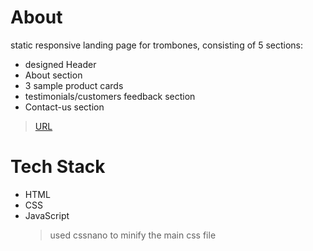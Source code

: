 # About

static responsive landing page for trombones, consisting of 5 sections:

-   designed Header
-   About section
-   3 sample product cards
-   testimonials/customers feedback section
-   Contact-us section

> [URL](https://Sohila-Hashem.github.io/trombone-light/)

# Tech Stack

-   HTML
-   CSS
-   JavaScript
    > used cssnano to minify the main css file

